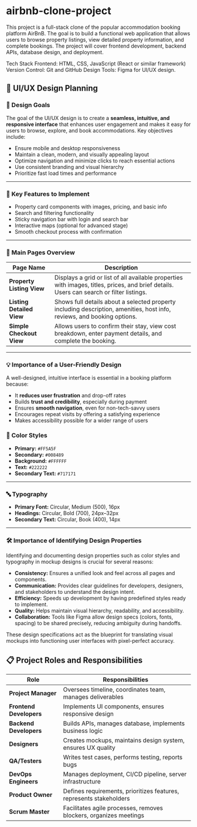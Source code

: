 # airbnb-clone-project
This project is a full-stack clone of the popular accommodation booking platform AirBnB.
The goal is to build a functional web application that allows users to browse property listings, view detailed property information, and complete bookings.
The project will cover frontend development, backend APIs, database design, and deployment.


Tech Stack
Frontend: HTML, CSS, JavaScript (React or similar framework)
Version Control: Git and GitHub
Design Tools: Figma for UI/UX design.



## 🧩 UI/UX Design Planning

### 🎯 Design Goals

The goal of the UI/UX design is to create a **seamless, intuitive, and responsive interface** that enhances user engagement and makes it easy for users to browse, explore, and book accommodations. Key objectives include:

- Ensure mobile and desktop responsiveness
- Maintain a clean, modern, and visually appealing layout
- Optimize navigation and minimize clicks to reach essential actions
- Use consistent branding and visual hierarchy
- Prioritize fast load times and performance

---

### 🧱 Key Features to Implement

- Property card components with images, pricing, and basic info
- Search and filtering functionality
- Sticky navigation bar with login and search bar
- Interactive maps (optional for advanced stage)
- Smooth checkout process with confirmation

---

### 📄 Main Pages Overview

| Page Name                | Description                                                                                                                            |
|--------------------------|----------------------------------------------------------------------------------------------------------------------------------------|
| **Property Listing View** | Displays a grid or list of all available properties with images, titles, prices, and brief details. Users can search or filter listings. |
| **Listing Detailed View** | Shows full details about a selected property including description, amenities, host info, reviews, and booking options.                 |
| **Simple Checkout View**  | Allows users to confirm their stay, view cost breakdown, enter payment details, and complete the booking.                               |

---

### 💡 Importance of a User-Friendly Design

A well-designed, intuitive interface is essential in a booking platform because:

- It **reduces user frustration** and drop-off rates
- Builds **trust and credibility**, especially during payment
- Ensures **smooth navigation**, even for non-tech-savvy users
- Encourages repeat visits by offering a satisfying experience
- Makes accessibility possible for a wider range of users



### 🎨 Color Styles

- **Primary:** `#FF5A5F`
- **Secondary:** `#008489`
- **Background:** `#FFFFFF`
- **Text:** `#222222`
- **Secondary Text:** `#717171`

---

### 🔤 Typography

- **Primary Font:** Circular, Medium (500), 16px
- **Headings:** Circular, Bold (700), 24px–32px
- **Secondary Text:** Circular, Book (400), 14px

---

### 🛠️ Importance of Identifying Design Properties

Identifying and documenting design properties such as color styles and typography in mockup designs is crucial for several reasons:

- **Consistency:** Ensures a unified look and feel across all pages and components.
- **Communication:** Provides clear guidelines for developers, designers, and stakeholders to understand the design intent.
- **Efficiency:** Speeds up development by having predefined styles ready to implement.
- **Quality:** Helps maintain visual hierarchy, readability, and accessibility.
- **Collaboration:** Tools like Figma allow design specs (colors, fonts, spacing) to be shared precisely, reducing ambiguity during handoffs.

These design specifications act as the blueprint for translating visual mockups into functioning user interfaces with pixel-perfect accuracy.


## 📋 Project Roles and Responsibilities

| Role               | Responsibilities                                                      |
|--------------------|----------------------------------------------------------------------|
| **Project Manager** | Oversees timeline, coordinates team, manages deliverables            |
| **Frontend Developers** | Implements UI components, ensures responsive design                  |
| **Backend Developers**  | Builds APIs, manages database, implements business logic             |
| **Designers**          | Creates mockups, maintains design system, ensures UX quality         |
| **QA/Testers**         | Writes test cases, performs testing, reports bugs                    |
| **DevOps Engineers**   | Manages deployment, CI/CD pipeline, server infrastructure            |
| **Product Owner**      | Defines requirements, prioritizes features, represents stakeholders  |
| **Scrum Master**       | Facilitates agile processes, removes blockers, organizes meetings    |


